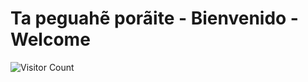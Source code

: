 # Ta peguahẽ porãite - Bienvenido - Welcome


![Visitor Count](https://profile-counter.glitch.me/{jdromero88}/count.svg)
